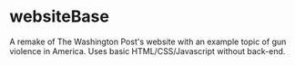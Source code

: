 # websiteBase
A remake of The Washington Post's website with an example topic of gun violence in America.
Uses basic HTML/CSS/Javascript without back-end.
